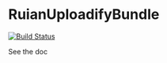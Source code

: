 RuianUploadifyBundle
===================

[![Build Status](https://secure.travis-ci.org/ruian/RuianUploadifyBundle.png)](http://travis-ci.org/ruian/RuianUploadifyBundle)

See the doc